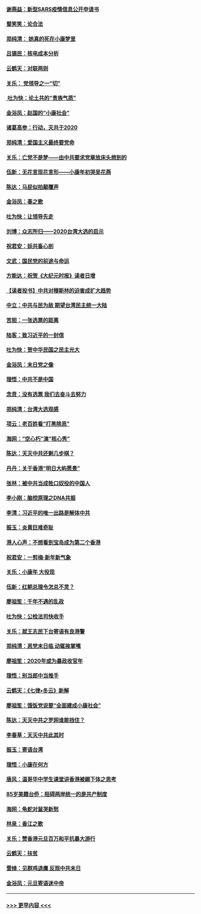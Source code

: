 #### [谢燕益：新型SARS疫情信息公开申请书](../pages/nsc993/n11808840.md?t=01220801) 
#### [蜀笑笑：论合法](../pages/nsc993/n11808064.md?t=01220801) 
#### [郑纯清： 她真的死在小康梦里](../pages/nsc993/n11806623.md?t=01220801) 
#### [吕锡民：核电成本分析](../pages/nsc993/n11806284.md?t=01220801) 
#### [云鹤天：对联两则](../pages/nsc993/n11805957.md?t=01220801) 
#### [关乐： 党领导之一“切”](../pages/nsc993/n11804505.md?t=01220801) 
#### [ 吐为快：论土共的“贵族气质”](../pages/nsc993/n11804490.md?t=01220801) 
#### [金浴凤：赵国的“小康社会”](../pages/nsc993/n11804452.md?t=01220801) 
#### [诸葛高参：行动，灭共于2020](../pages/nsc993/n11804120.md?t=01220801) 
#### [郑纯清：爱国主义最终要党命](../pages/nsc993/n11802197.md?t=01220801) 
#### [关乐：亡党不是梦——由中共要求党章放床头想到的](../pages/nsc993/n11802156.md?t=01220801) 
#### [伍新：无花言现花言形——小康年初哭吴花燕](../pages/nsc993/n11800044.md?t=01220801) 
#### [陈达：马屁似拍颠覆声](../pages/nsc993/n11800010.md?t=01220801) 
#### [金浴凤：春之歌](../pages/nsc993/n11797687.md?t=01220801) 
#### [吐为快：让领导先走](../pages/nsc993/n11797512.md?t=01220801) 
#### [刘博：众志所归——2020台湾大选的启示](../pages/nsc993/n11796878.md?t=01220801) 
#### [祝君安：妖共畜心剖](../pages/nsc993/n11794273.md?t=01220801) 
#### [文武：国民党的前途与命运](../pages/nsc993/n11794198.md?t=01220801) 
#### [方能达：祝贺《大纪元时报》读者日增](../pages/nsc993/n11793807.md?t=01220801) 
#### [【读者投书】中共对穆斯林的迫害成扩大趋势](../pages/nsc993/n11791371.md?t=01220801) 
#### [中立：中共与民为敌 期望台湾民主统一大陆](../pages/nsc993/n11790392.md?t=01220801) 
#### [苦胆：一张选票的距离](../pages/nsc993/n11788914.md?t=01220801) 
#### [陆客：致习近平的一封信](../pages/nsc993/n11788867.md?t=01220801) 
#### [吐为快：贺中华民国之民主光大](../pages/nsc993/n11788618.md?t=01220801) 
#### [金浴凤：末日党之像](../pages/nsc993/n11787475.md?t=01220801) 
#### [理悟：中共不是中国](../pages/nsc993/n11787463.md?t=01220801) 
#### [念贲：没有选票  我们去奋斗去努力](../pages/nsc993/n11787398.md?t=01220801) 
#### [郑纯清：台湾大选观感](../pages/nsc993/n11786210.md?t=01220801) 
#### [项云：老百姓看“打黑除恶”](../pages/nsc993/n11785398.md?t=01220801) 
#### [海网：“空心朽”演“核心秀”](../pages/nsc993/n11783874.md?t=01220801) 
#### [陈达：天灭中共还剩几步棋？](../pages/nsc993/n11783719.md?t=01220801) 
#### [丹丹：关于香港“明日大屿愿景”](../pages/nsc993/n11783273.md?t=01220801) 
#### [张林：被中共当成牲口奴役的中国人](../pages/nsc993/n11782397.md?t=01220801) 
#### [李小刚：脑控原理之DNA共振](../pages/nsc993/n11780962.md?t=01220801) 
#### [李清：习近平的唯一出路是解体中共](../pages/nsc993/n11780866.md?t=01220801) 
#### [振玉：炎黄巨难奇耻](../pages/nsc993/n11779632.md?t=01220801) 
#### [港人心声：不想看到宝岛成为第二个香港](../pages/nsc993/n11778817.md?t=01220801) 
#### [祝君安：一剪梅‧新年新气象](../pages/nsc993/n11776340.md?t=01220801) 
#### [关乐：小康年 大役现](../pages/nsc993/n11774213.md?t=01220801) 
#### [伍新：红朝总理令怎总不灵？](../pages/nsc993/n11770813.md?t=01220801) 
#### [廖祖笙：千年不遇的乱政](../pages/nsc993/n11770373.md?t=01220801) 
#### [吐为快：公检法司快收手](../pages/nsc993/n11770359.md?t=01220801) 
#### [关乐：就王志民下台寄语有良港警](../pages/nsc993/n11769903.md?t=01220801) 
#### [郑纯清：恶党末日临 动辄挨掌嘴](../pages/nsc993/n11769356.md?t=01220801) 
#### [廖祖笙：2020年或为暴政收官年](../pages/nsc993/n11768216.md?t=01220801) 
#### [理悟：别当郎中当推手](../pages/nsc993/n11768243.md?t=01220801) 
#### [云鹤天：《七律▪冬云》新解](../pages/nsc993/n11768204.md?t=01220801) 
#### [廖祖笙：饿饭党说要“全面建成小康社会”](../pages/nsc993/n11767482.md?t=01220801) 
#### [陈达：天灭中共之罗网谁能挡住？](../pages/nsc993/n11767465.md?t=01220801) 
#### [李春草：天灭中共此其时](../pages/nsc993/n11767452.md?t=01220801) 
#### [振玉：寄语台湾](../pages/nsc993/n11767432.md?t=01220801) 
#### [理悟：小康在何方](../pages/nsc993/n11767394.md?t=01220801) 
#### [唐风：温哥华中学生课堂讲香港被踢下体之思考](../pages/nsc993/n11766848.md?t=01220801) 
#### [85岁美籍台侨：阻碍两岸统一的是共产制度](../pages/nsc993/n11765043.md?t=01220801) 
#### [海网：龟蛇对鼠哭新愁](../pages/nsc993/n11764895.md?t=01220801) 
#### [林泉：香江之歌](../pages/nsc993/n11764415.md?t=01220801) 
#### [关乐：赞香港元旦百万和平抗暴大游行](../pages/nsc993/n11764382.md?t=01220801) 
#### [云鹤天：扶贫](../pages/nsc993/n11764245.md?t=01220801) 
#### [雪绮：见群鸡退鹰  反观中共末日](../pages/nsc993/n11762112.md?t=01220801) 
#### [金浴凤：元旦寄语迷中帝](../pages/nsc993/n11761788.md?t=01220801) 

----
#### [ >>> 更早内容 <<< ](../indexes/nsc993-earlier.md)
